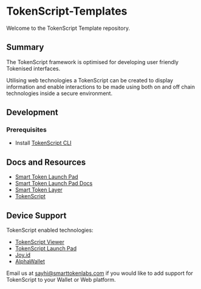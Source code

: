 # TokenScript-Templates

Welcome to the TokenScript Template repository.

## Summary

The TokenScript framework is optimised for developing user friendly Tokenised interfaces. 

Utilising web technologies a TokenScript can be created to display information and enable interactions to be made using both on and off chain technologies inside a secure environment.

## Development

### Prerequisites

- Install [TokenScript CLI](https://www.npmjs.com/package/@tokenscript/cli)

## Docs and Resources

- [Smart Token Launch Pad](https://launchpad.smartlayer.network/)
- [Smart Token Launch Pad Docs](https://launchpad-doc.vercel.app/)
- [Smart Token Layer](https://www.smartlayer.network/)
- [TokenScript](https://www.tokenscript.org/)

## Device Support

TokenScript enabled technologies:

- [TokenScript Viewer](https://viewer.tokenscript.org/)
- [TokenScript Launch Pad](https://launchpad.smartlayer.network/)
- [Joy.id](https://joy.id/) 
- [AlphaWallet](https://alphawallet.com/)

Email us at <sayhi@smarttokenlabs.com> if you would like to add support for TokenScript to your Wallet or Web platform.
